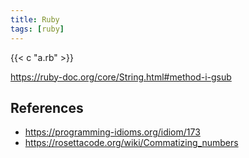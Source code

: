 ```yaml
---
title: Ruby
tags: [ruby]
---
```


{{< c "a.rb" >}}

<https://ruby-doc.org/core/String.html#method-i-gsub>

## References

- <https://programming-idioms.org/idiom/173>
- <https://rosettacode.org/wiki/Commatizing_numbers>
